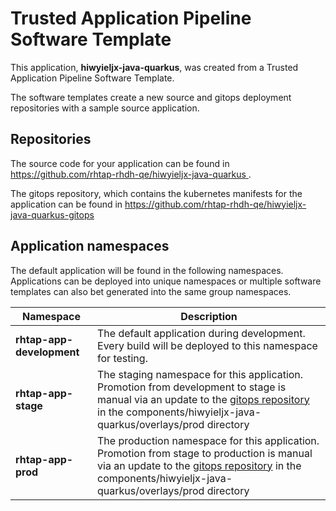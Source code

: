 # Trusted Application Pipeline Software Template

This application, **hiwyieljx-java-quarkus**, was created from a Trusted Application Pipeline Software Template.

The software templates create a new source and gitops deployment repositories with a sample source application. 

## Repositories

The source code for your application can be found in [https://github.com/rhtap-rhdh-qe/hiwyieljx-java-quarkus ](https://github.com/rhtap-rhdh-qe/hiwyieljx-java-quarkus ).
 
The gitops repository, which contains the kubernetes manifests for the application can be found in 
[https://github.com/rhtap-rhdh-qe/hiwyieljx-java-quarkus-gitops ](https://github.com/rhtap-rhdh-qe/hiwyieljx-java-quarkus-gitops ) 

## Application namespaces 

The default application will be found in the following namespaces. Applications can be deployed into unique namespaces or multiple software templates can also bet generated into the same group namespaces.  

|  Namespace   |  Description   |  
| -------- | -------- |   
| **rhtap-app-development** | The default application during development. Every build will be deployed to this namespace for testing. | 
| **rhtap-app-stage** | The staging namespace for this application. Promotion from development to stage is manual via an update to the [gitops repository](https://github.com/rhtap-rhdh-qe/hiwyieljx-java-quarkus-gitops ) in the components/hiwyieljx-java-quarkus/overlays/prod directory |  
| **rhtap-app-prod** | The production namespace for this application. Promotion from stage to production is manual via an update to the [gitops repository](https://github.com/rhtap-rhdh-qe/hiwyieljx-java-quarkus-gitops ) in the components/hiwyieljx-java-quarkus/overlays/prod directory | 
